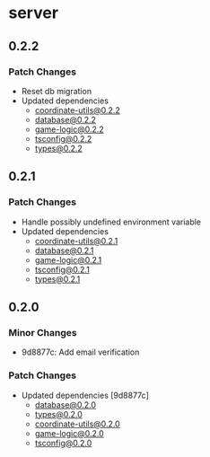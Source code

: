 # server

## 0.2.2

### Patch Changes

- Reset db migration
- Updated dependencies
  - coordinate-utils@0.2.2
  - database@0.2.2
  - game-logic@0.2.2
  - tsconfig@0.2.2
  - types@0.2.2

## 0.2.1

### Patch Changes

- Handle possibly undefined environment variable
- Updated dependencies
  - coordinate-utils@0.2.1
  - database@0.2.1
  - game-logic@0.2.1
  - tsconfig@0.2.1
  - types@0.2.1

## 0.2.0

### Minor Changes

- 9d8877c: Add email verification

### Patch Changes

- Updated dependencies [9d8877c]
  - database@0.2.0
  - types@0.2.0
  - coordinate-utils@0.2.0
  - game-logic@0.2.0
  - tsconfig@0.2.0
